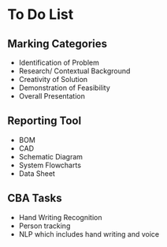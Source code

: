 # To Do List 

## Marking Categories
- Identification of Problem 
- Research/ Contextual Background 
- Creativity of Solution 
- Demonstration of Feasibility 
- Overall Presentation 

## Reporting Tool
- BOM
- CAD
- Schematic Diagram 
- System Flowcharts 
- Data Sheet 


## CBA Tasks 
- Hand Writing Recognition 
- Person tracking 
- NLP which includes hand writing and voice 

